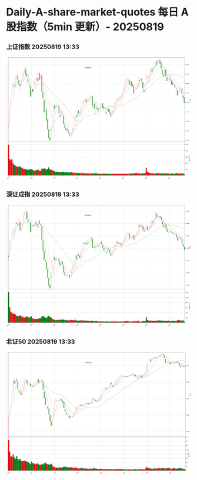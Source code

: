 
# Daily-A-share-market-quotes 每日 A 股指数（5min 更新）- 20250819

### 上证指数 20250819 13:33
![](./fig/2025/8/20250819-sh000001.png)

### 深证成指 20250819 13:33
![](./fig/2025/8/20250819-sz399001.png)

### 北证50 20250819 13:33
![](./fig/2025/8/20250819-bj899050.png)
